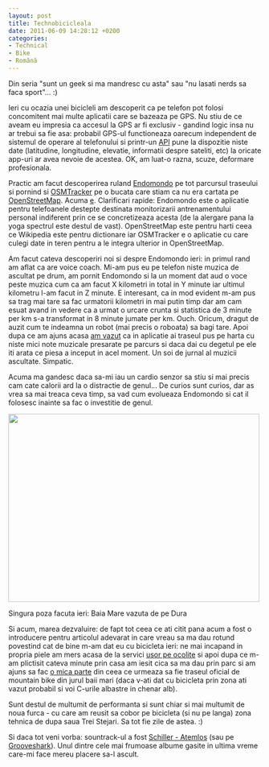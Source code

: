 ```yaml
---
layout: post
title: Technobicicleala
date: 2011-06-09 14:28:12 +0200
categories:
- Technical
- Bike
- Română
---
```

Din seria "sunt un geek si ma mandresc cu asta" sau "nu lasati nerds sa faca sport"... :)

Ieri cu ocazia unei bicicleli am descoperit ca pe telefon pot folosi concomitent mai multe aplicatii care se bazeaza pe GPS. Nu stiu de ce aveam eu impresia ca accesul la GPS ar fi exclusiv - gandind logic insa nu ar trebui sa fie asa: probabil GPS-ul functioneaza oarecum independent de sistemul de operare al telefonului si printr-un <a href="http://ro.wikipedia.org/wiki/API">API</a> pune la dispozitie niste date (latitudine, longitudine, elevatie, informatii despre sateliti, etc) la oricate app-uri ar avea nevoie de acestea. OK, am luat-o razna, scuze, deformare profesionala.

Practic am facut descoperirea ruland <a href="https://market.android.com/details?id=com.endomondo.android">Endomondo</a> pe tot parcursul traseului si pornind si <a href="https://market.android.com/details?id=me.guillaumin.android.osmtracker">OSMTracker</a> pe o bucata care stiam ca nu era cartata pe <a href="http://www.osm.org">OpenStreetMap</a>. Acuma <a href="http://www.openstreetmap.org/?lat=47.67017&lon=23.49355&zoom=15&layers=M">e</a>. Clarificari rapide: Endomondo este o aplicatie pentru telefoanele destepte destinata monitorizarii antrenamentului personal indiferent prin ce se concretizeaza acesta (de la alergare pana la yoga spectrul este destul de vast). OpenStreetMap este pentru harti ceea ce Wikipedia este pentru dictionare iar OSMTracker e o aplicatie cu care culegi date in teren pentru a le integra ulterior in OpenStreetMap.

Am facut cateva descoperiri noi si despre Endomondo ieri: in primul rand am aflat ca are voice coach. Mi-am pus eu pe telefon niste muzica de ascultat pe drum, am pornit Endomondo si la un moment dat aud o voce peste muzica cum ca am facut X kilometri in total in Y minute iar ultimul kilometru l-am facut in Z minute. E interesant, ca in mod evident m-am pus sa trag mai tare sa fac urmatorii kilometri in mai putin timp dar am cam esuat avand in vedere ca a urmat o urcare crunta si statistica de 3 minute per km s-a transformat in 8 minute jumate per km. Ouch. Oricum, dragut de auzit cum te indeamna un robot (mai precis o roboata) sa bagi tare. Apoi dupa ce am ajuns acasa <a href="http://www.rusiczki.net/wp-content/uploads/2011/06/SC20110609-141633.png" class="fancybox">am vazut</a> ca in aplicatie ai traseul pus pe harta cu niste mici note muzicale presarate pe parcurs si daca dai cu degetul pe ele iti arata ce piesa a inceput in acel moment. Un soi de jurnal al muzicii ascultate. Simpatic.

Acuma ma gandesc daca sa-mi iau un cardio senzor sa stiu si mai precis cam cate calorii ard la o distractie de genul... De curios sunt curios, dar as vrea sa mai treaca ceva timp, sa vad cum evolueaza Endomondo si cat il folosesc inainte sa fac o investitie de genul.

<img src="http://www.rusiczki.net/wp-content/uploads/2011/06/vedere-dura-500x374.jpg" alt="" title="Vedere de pe Dura" width="500" height="374"/>

Singura poza facuta ieri: Baia Mare vazuta de pe Dura

Si acum, marea dezvaluire: de fapt tot ceea ce ati citit pana acum a fost o introducere pentru articolul adevarat in care vreau sa ma dau rotund povestind cat de bine m-am dat eu cu bicicleta ieri: ne mai incapand in propria piele am mers acasa de la servici <a href="http://www.endomondo.com/workouts/13038674">usor pe ocolite</a> si apoi dupa ce m-am plictisit cateva minute prin casa am iesit cica sa ma dau prin parc si am ajuns sa fac <a href="http://www.endomondo.com/workouts/13039764">o mica parte</a> din ceea ce urmeaza sa fie traseul oficial de mountain bike din jurul baii mari (daca v-ati dat cu bicicleta prin zona ati vazut probabil si voi C-urile albastre in chenar alb).

Sunt destul de multumit de performanta si sunt chiar si mai multumit de noua furca - cu care am reusit sa cobor pe bicicleta (si nu pe langa) zona tehnica de dupa saua Trei Stejari. Sa tot fie zile de astea. :)

Si daca tot veni vorba: sountrack-ul a fost <a href="http://www.amazon.co.uk/gp/product/B003JBYBHU/ref=as_li_ss_tl?ie=UTF8&tag=kits-21&linkCode=as2&camp=1634&creative=19450&creativeASIN=B003JBYBHU">Schiller - Atemlos</a> (sau pe <a href="http://grooveshark.com/#/search?q=atemlos">Grooveshark</a>). Unul dintre cele mai frumoase albume gasite in ultima vreme care-mi face mereu placere sa-l ascult.
